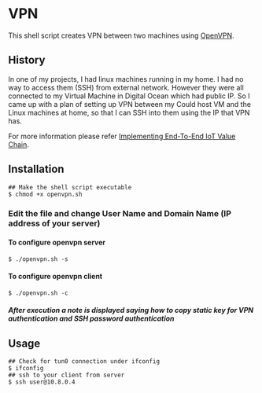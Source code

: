 # VPN

This shell script creates VPN between two machines using [OpenVPN](https://en.wikipedia.org/wiki/OpenVPN).

## History

In one of my projects, I had linux machines running in my home. I had no way to access them (SSH) from external network. However they were all connected to my Virtual Machine in Digital Ocean which had public IP. So I came up with a plan of setting up VPN between my Could host VM and the Linux machines at home, so that I can SSH into them using the IP that VPN has.

For more information please refer [Implementing End-To-End IoT Value Chain](https://raghavendramanjegowda.com/wp/smartplatformdevelopment-endtoend/).

## Installation

```shell
## Make the shell script executable
$ chmod +x openvpn.sh
```
### Edit the file and change User Name and Domain Name (IP address of your server)

#### To configure openvpn server

```shell
$ ./openvpn.sh -s
```
#### To configure openvpn client

```shell
$ ./openvpn.sh -c
```

##### After execution a note is displayed saying how to copy static key for VPN authentication and SSH password authentication

## Usage

```shell
## Check for tun0 connection under ifconfig
$ ifconfig
## ssh to your client from server
$ ssh user@10.8.0.4
```
